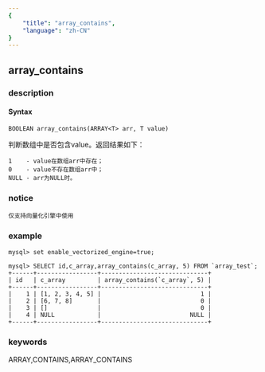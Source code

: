 ```yaml
---
{
    "title": "array_contains",
    "language": "zh-CN"
}
---
```


<!-- 
Licensed to the Apache Software Foundation (ASF) under one
or more contributor license agreements.  See the NOTICE file
distributed with this work for additional information
regarding copyright ownership.  The ASF licenses this file
to you under the Apache License, Version 2.0 (the
"License"); you may not use this file except in compliance
with the License.  You may obtain a copy of the License at

  http://www.apache.org/licenses/LICENSE-2.0

Unless required by applicable law or agreed to in writing,
software distributed under the License is distributed on an
"AS IS" BASIS, WITHOUT WARRANTIES OR CONDITIONS OF ANY
KIND, either express or implied.  See the License for the
specific language governing permissions and limitations
under the License.
-->

## array_contains

### description

#### Syntax

`BOOLEAN array_contains(ARRAY<T> arr, T value)`

判断数组中是否包含value。返回结果如下：

```
1    - value在数组arr中存在；
0    - value不存在数组arr中；
NULL - arr为NULL时。
```

### notice

`仅支持向量化引擎中使用`

### example

```
mysql> set enable_vectorized_engine=true;

mysql> SELECT id,c_array,array_contains(c_array, 5) FROM `array_test`;
+------+-----------------+------------------------------+
| id   | c_array         | array_contains(`c_array`, 5) |
+------+-----------------+------------------------------+
|    1 | [1, 2, 3, 4, 5] |                            1 |
|    2 | [6, 7, 8]       |                            0 |
|    3 | []              |                            0 |
|    4 | NULL            |                         NULL |
+------+-----------------+------------------------------+
```

### keywords

ARRAY,CONTAINS,ARRAY_CONTAINS
